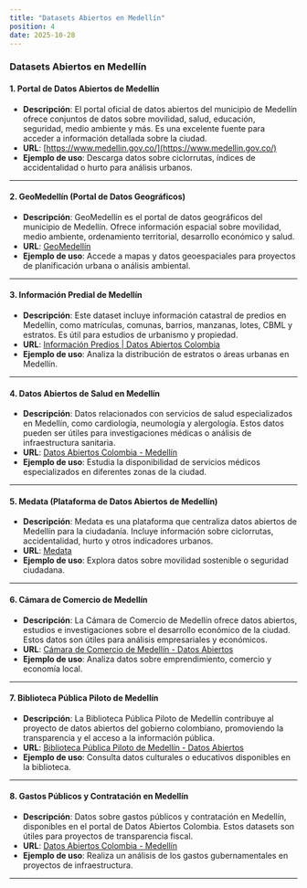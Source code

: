 ```yaml
---
title: "Datasets Abiertos en Medellín"
position: 4
date: 2025-10-28
---
```



### Datasets Abiertos en Medellín

#### **1. Portal de Datos Abiertos de Medellín**
   - **Descripción**: El portal oficial de datos abiertos del municipio de Medellín ofrece conjuntos de datos sobre movilidad, salud, educación, seguridad, medio ambiente y más. Es una excelente fuente para acceder a información detallada sobre la ciudad.
   - **URL**: [https://www.medellin.gov.co/](https://www.medellin.gov.co/) 
   - **Ejemplo de uso**: Descarga datos sobre ciclorrutas, índices de accidentalidad o hurto para análisis urbanos.

---

#### **2. GeoMedellín (Portal de Datos Geográficos)**
   - **Descripción**: GeoMedellín es el portal de datos geográficos del municipio de Medellín. Ofrece información espacial sobre movilidad, medio ambiente, ordenamiento territorial, desarrollo económico y salud.
   - **URL**: [GeoMedellín](https://geomedellin.medellin.gov.co/) 
   - **Ejemplo de uso**: Accede a mapas y datos geoespaciales para proyectos de planificación urbana o análisis ambiental.

---

#### **3. Información Predial de Medellín**
   - **Descripción**: Este dataset incluye información catastral de predios en Medellín, como matrículas, comunas, barrios, manzanas, lotes, CBML y estratos. Es útil para estudios de urbanismo y propiedad.
   - **URL**: [Información Predios | Datos Abiertos Colombia](https://www.datos.gov.co/) 
   - **Ejemplo de uso**: Analiza la distribución de estratos o áreas urbanas en Medellín.

---

#### **4. Datos Abiertos de Salud en Medellín**
   - **Descripción**: Datos relacionados con servicios de salud especializados en Medellín, como cardiología, neumología y alergología. Estos datos pueden ser útiles para investigaciones médicas o análisis de infraestructura sanitaria.
   - **URL**: [Datos Abiertos Colombia - Medellín](https://www.datos.gov.co/) 
   - **Ejemplo de uso**: Estudia la disponibilidad de servicios médicos especializados en diferentes zonas de la ciudad.

---

#### **5. Medata (Plataforma de Datos Abiertos de Medellín)**
   - **Descripción**: Medata es una plataforma que centraliza datos abiertos de Medellín para la ciudadanía. Incluye información sobre ciclorrutas, accidentalidad, hurto y otros indicadores urbanos.
   - **URL**: [Medata](https://medata.gov.co/) 
   - **Ejemplo de uso**: Explora datos sobre movilidad sostenible o seguridad ciudadana.

---

#### **6. Cámara de Comercio de Medellín**
   - **Descripción**: La Cámara de Comercio de Medellín ofrece datos abiertos, estudios e investigaciones sobre el desarrollo económico de la ciudad. Estos datos son útiles para análisis empresariales y económicos.
   - **URL**: [Cámara de Comercio de Medellín - Datos Abiertos](https://camaramedellin.com.co/) 
   - **Ejemplo de uso**: Analiza datos sobre emprendimiento, comercio y economía local.

---

#### **7. Biblioteca Pública Piloto de Medellín**
   - **Descripción**: La Biblioteca Pública Piloto de Medellín contribuye al proyecto de datos abiertos del gobierno colombiano, promoviendo la transparencia y el acceso a la información pública.
   - **URL**: [Biblioteca Pública Piloto de Medellín - Datos Abiertos](https://bibliotecapublicapiloto.medellin.gov.co/) 
   - **Ejemplo de uso**: Consulta datos culturales o educativos disponibles en la biblioteca.

---

#### **8. Gastos Públicos y Contratación en Medellín**
   - **Descripción**: Datos sobre gastos públicos y contratación en Medellín, disponibles en el portal de Datos Abiertos Colombia. Estos datasets son útiles para proyectos de transparencia fiscal.
   - **URL**: [Datos Abiertos Colombia - Medellín](https://www.datos.gov.co/) 
   - **Ejemplo de uso**: Realiza un análisis de los gastos gubernamentales en proyectos de infraestructura.

---